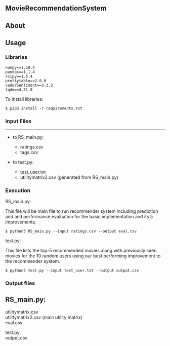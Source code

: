 ## MovieRecommendationSystem



## About



## Usage

### Libraries

```
numpy==1.19.4
pandas==1.1.4
scipy==1.5.4
prettytable==2.0.0
vaderSentiment==3.3.2
tqdm==4.51.0
```

To install libraries:  
```
$ pip3 install -r requirements.txt
```

### Input Files
--------
- to RS_main.py:  
    - ratings.csv  
    - tags.csv  

- to test.py:  
    - test_user.txt    
    - utilitymatrix2.csv (generated from RS_main.py)  

### Execution  
RS_main.py:  

This file will be main file to run recommender system including prediction and and performance evaluation for the basic implementation and its 5 improvements.   

    $ python3 RS_main.py --input ratings.csv --output eval.csv


test.py:  
  
This file lists the top-5 recommended movies along with previously seen movies for the 10 random users using our best performing improvement to the recommender system.  
  
    $ python3 test.py --input test_user.txt --output output.csv

### Output files  

RS_main.py:  
-----------
  utilitymatrix.csv  
  utilitymatrix2.csv (main utility matrix)  
  eval.csv  
  
test.py:  
    output.csv   
  
  
